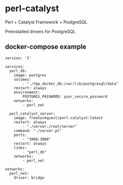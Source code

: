 # perl-catalyst

Perl + Catalyst Framework + PostgreSQL

Preinstalled drivers for PostgreSQL

## docker-compose example

```
version: '3'

services:
  perl_db:
    image: postgres
    volumes:
        - "./tmp_docker_db:/var/lib/postgresql/data"
    restart: always
    environment:
        POSTGRES_PASSWORD: your_secure_password
    networks:
        - perl_net

  perl_catalyst_server:
    image: freehackquest/perl-catalyst:latest
    restart: always
        - "./server:/root/server"
    command: "./server.pl"
    ports:
        - "3000:3000"
    restart: always
    links:
        - "perl_db"
    networks:
        - perl_net

networks:
  perl_net:
    driver: bridge
```


